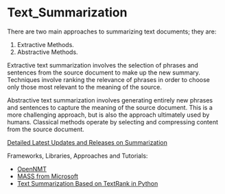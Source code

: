 # Text_Summarization
There are two main approaches to summarizing text documents; they are:

1. Extractive Methods.
2. Abstractive Methods.

Extractive text summarization involves the selection of phrases and sentences from the source document to make up the new summary. Techniques involve ranking the relevance of phrases in order to choose only those most relevant to the meaning of the source.

Abstractive text summarization involves generating entirely new phrases and sentences to capture the meaning of the source document. This is a more challenging approach, but is also the approach ultimately used by humans. Classical methods operate by selecting and compressing content from the source document.

[Detailed Latest Updates and Releases on Summarization](https://github.com/sebastianruder/NLP-progress/blob/master/english/summarization.md)

Frameworks, Libraries, Approaches and Tutorials:
* [OpenNMT](http://opennmt.net/OpenNMT-py/Summarization.html)
* [MASS from Microsoft](https://github.com/microsoft/MASS#text-summarization)
* [Text Summarization Based on TextRank in Python](https://www.analyticsvidhya.com/blog/2018/11/introduction-text-summarization-textrank-python/)
